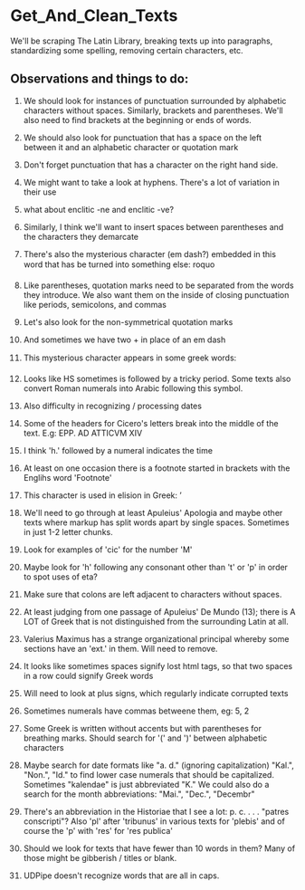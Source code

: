 # Get_And_Clean_Texts
We'll be scraping The Latin Library, breaking texts up into paragraphs, standardizing some spelling, removing certain characters, etc.

## Observations and things to do:
1. We should look for instances of punctuation surrounded by alphabetic characters without spaces. Similarly, brackets and parentheses. We'll also need to find brackets at the beginning or ends of words.

1. We should also look for punctuation that has a space on the left between it and an alphabetic character or quotation mark

1. Don't forget punctuation that has a character on the right hand side.

1. We might want to take a look at hyphens. There's a lot of variation in their use

1. what about enclitic -ne and enclitic -ve?

1. Similarly, I think we'll want to insert spaces between parentheses and the characters they demarcate

1. There's also the mysterious character (em dash?) embedded in this word that has be turned into something else: roquo

1. Like parentheses, quotation marks need to be separated from the words they introduce. We also want them on the inside of closing punctuation like periods, semicolons, and commas

1. Let's also look for the non-symmetrical quotation marks

1. And sometimes we have two + in place of an em dash

1. This mysterious character appears in some greek words: 

1. Looks like HS sometimes is followed by a tricky period. Some texts also convert Roman numerals into Arabic following this symbol.

1. Also difficulty in recognizing / processing dates

1. Some of the headers for Cicero's letters break into the middle of the text. E.g: EPP. AD ATTICVM XIV

1. I think 'h.' followed by a numeral indicates the time

1. At least on one occasion there is a footnote started in brackets with the Englihs word 'Footnote'

1. This character is used in elision in Greek: ’

1. We'll need to go through at least Apuleius' Apologia and maybe other texts where markup has split words apart by single spaces. Sometimes in just 1-2 letter chunks.

1. Look for examples of 'cic' for the number 'M'

1. Maybe look for 'h' following any consonant other than 't' or 'p' in order to spot uses of eta?

1. Make sure that colons are left adjacent to characters without spaces.

1. At least judging from one passage of Apuleius' De Mundo (13); there is A LOT of Greek that is not distinguished from the surrounding Latin at all.

1. Valerius Maximus has a strange organizational principal whereby some sections have an 'ext.' in them. Will need to remove.

1. It looks like sometimes spaces signify lost html tags, so that two spaces in a row could signify Greek words

1. Will need to look at plus signs, which regularly indicate corrupted texts

1. Sometimes numerals have commas betweene them, eg: 5, 2

1. Some Greek is written without accents but with parentheses for breathing marks. Should search for '(' and ')' between alphabetic characters

1. Maybe search for date formats like   "a. d." (ignoring capitalization) "Kal.", "Non.", "Id." to find lower case numerals that should be capitalized. Sometimes "kalendae" is just abbreviated "K." We could also do a search for the month abbreviations: "Mai.", "Dec.", "Decembr"

1. There's an abbreviation in the Historiae that I see a lot: p. c. . . . "patres conscripti"? Also 'pl' after 'tribunus' in various texts for 'plebis' and of course the 'p' with 'res' for 'res publica'

1. Should we look for texts that have fewer than 10 words in them? Many of those might be gibberish / titles or blank.

1. UDPipe doesn't recognize words that are all in caps.
